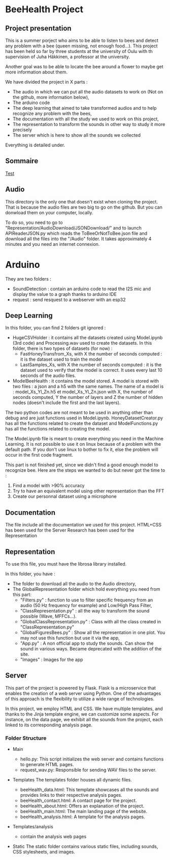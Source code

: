 # BeeHealth Project
## Project presentation
This is a summer porject who aims to be able to listen to bees and detect any problem with a bee (queen missing, not enough food...). This project has been held so far by three students at the university of Oulu with th supervision of Juha Häkkinen, a professor at the university. 

Another goal was to be able to locate the bee around a flower to maybe get more information about them.

We have divided the project in X parts : 
- The audio in which we can put all the audio datasets to work on (Not on the github, more information below),
- The arduino code
- The deep learning that aimed to take transformed audios and to help recognize any problem with the bees,
- The documentation with all the study we used to work on this project,
- The representation to transform the sounds in other way to study it more precisely
- The server which is here to show all the sounds we collected

Everything is detailed under.

## Sommaire
[Test](#audio)


## Audio
This directory is the only one that doesn't exist when cloning the project. That is because the audio files are two big to go on the github. But you can donwload them on your computer, locally. 

To do so, you need to go to "Representation/AudioDownload/JSONDownload/" and to launch APIReaderJSON.py which reads the ToBeeOrNotToBee.json file and download all the files into the "/Audio" folder. It takes approximately 4 minutes and you need an internet connexion.


# Arduino
They are two folders : 
- SoundDetection : contain an arduino code to read the I2S mic and display the value to a graph thanks to arduino IDE 
- request : send resquest to a webserver with an esp32

## Deep Learning
In this folder, you can find 2 folders git ignored : 
- HugeCSVHolder : it contains all the datasets created using Model.ipynb (3rd code) and Processing.wav used to create the datasets.
In this folder, there is two types of datasets (for now) :
    - FastHoneyTransfrom_Xs, with X the number of seconds computed : it is the dataset used to train the model
    - LastSamples_Xs, with X the number of seconds computed : it is the dataset used to verify that the model is correct. It uses every last 10 seconds of the audio files.
- ModelBeeHealth : it contains the model stored. A model is stored with two files : a json and a h5 with the same names. 
The name of a model is : model_Xs_Yl_Zn.h5 et model_Xs_Yl_Zn.json with X, the number of seconds computed, Y the number of layers and Z the number of hidden nodes (doesn't include the first and the last layers).

The two python codes are not meant to be used in anything other than debug and are just functions used in Model.ipynb. HoneyDatasetCreator.py has all the functions related to create the dataset and ModelFunctions.py has all the functions related to creating the model.

The Model.ipynb file is meant to create everything you need in the Machine Learning. It is not possible to use it on linux because of a problem with the default path. If you don't use linux to bother to fix it, else the problem will occur in the first code fragment.

This part is not finished yet, since we didn't find a good enough model to recognize bee. Here are the steps we wanted to do but never got the time to :
1. Find a model with >90% accuracy
2. Try to have an equivalent model using other representation than the FFT
3. Create our personnal dataset using a microphone

## Documentation
The file include all the documentation we used for this project. 
HTML+CSS has been used for the Server 
Research has been used for the Representation

## Representation
To use this file, you must have the librosa library installed.

In this folder, you have :
- The folder to download all the audio to the Audio directory,
- The GlobalRepresentation folder which hold everything you need from this part:
    - "Filters.py" : function to use to filter specific frequency from an audio (50 Hz frequency for example) and Low/High Pass Filter,
    - "ClassRepresentation.py" : all the way to transform the sound possible (Wave, MFFCs...). 
    - "GlobalClassRepresentation.py" : Class with all the class created in "ClassRepresentation.py"
    - "GlobalFiguresBees.py" : Show all the representation in one plot. You may not use this function but use it via the app,
    - "App.py" : A non official app to study the sounds. Can show the sound in various ways. Became deprecated with the addition of the site.
    - "Images" : Images for the app

## Server
This part of the project is powered by Flask. Flask is a microservice that enables the creation of a web server using Python. One of the advantages of this approach is the flexibility to utilize a wide range of technologies.

In this project, we employ HTML and CSS. We have multiple templates, and thanks to the Jinja template engine, we can customize some aspects. For instance, on the data page, we exhibit all the sounds from the project, each linked to its corresponding analysis page.

### Folder Structure
- Main
    - hello.py: This script initializes the web server and contains functions to generate HTML pages.
    - request_wav.py: Responsible for sending WAV files to the server.

- Templates
The templates folder houses all dynamic files.
    - beeHealth_data.html: This template showcases all the sounds and provides links to their respective analysis pages.
    - beeHealth_contact.html: A contact page for the project.
    - beeHealth_about.html: Offers an explanation of the project.
    - beeHealth_main.html: The main landing page of the website.
    - beeHealth_analysis.html: A template for the analysis pages.

- Templates/analysis
    - contain the analysis web pages

- Static
The static folder contains various static files, including sounds, CSS stylesheets, and images. 

